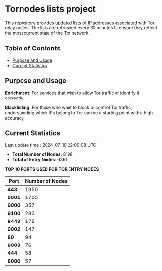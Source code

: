 # Tornodes lists project

This repository provides updated lists of IP addresses associated with Tor relay nodes. The lists are refreshed every 30 minutes to ensure they reflect the most current state of the Tor network.

## Table of Contents

- [Purpose and Usage](#purpose-and-usage)
- [Current Statistics](#current-statistics)


## Purpose and Usage

**Enrichment**: For services that wish to allow Tor traffic or identify it correctly.

**Blacklisting**: For those who want to block or control Tor traffic, understanding which IPs belong to Tor can be a starting point with a high accuracy.

## Current Statistics

Last update time : 2024-07-10 22:00:08 UTC

- **Total Number of Nodes**: 8198
- **Total of Entry Nodes**: 6361

**TOP 10 PORTS USED FOR TOR ENTRY NODES**

| **Port** | **Number of Nodes** |
|------|-----------------|
| **443**   | 1950  |
| **9001**   | 1703  |
| **9000**   | 357  |
| **9100**   | 283  |
| **8443**   | 175  |
| **9002**   | 147  |
| **80**   | 94  |
| **9003**   | 76  |
| **444**   | 58  |
| **8080**   | 57  |

